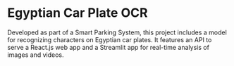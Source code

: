 # Egyptian Car Plate OCR
 Developed as part of a Smart Parking System, this project includes a model for recognizing characters on Egyptian car plates. It features an API to serve a React.js web app and a Streamlit app for real-time analysis of images and videos.
